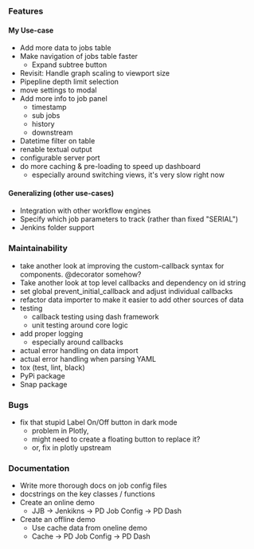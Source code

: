 ### Features
#### My Use-case
* Add more data to jobs table
* Make navigation of jobs table faster
  * Expand subtree button
* Revisit: Handle graph scaling to viewport size
* Pipepline depth limit selection
* move settings to modal
* Add more info to job panel
  * timestamp
  * sub jobs
  * history
  * downstream
* Datetime filter on table
* renable textual output
* configurable server port
* do more caching & pre-loading to speed up dashboard
  * especially around switching views, it's very slow right now
#### Generalizing (other use-cases)
* Integration with other workflow engines
* Specify which job parameters to track (rather than fixed "SERIAL")
* Jenkins folder support


### Maintainability
* take another look at improving the custom-callback syntax for components. @decorator somehow?
* Take another look at top level callbacks and dependency on id string
* set global prevent_initial_callback and adjust individual callbacks
* refactor data importer to make it easier to add other sources of data
* testing
  * callback testing using dash framework
  * unit testing around core logic
* add proper logging
  * especially around callbacks
* actual error handling on data import
* actual error handling when parsing YAML
* tox (test, lint, black)
* PyPi package
* Snap package


### Bugs
* fix that stupid Label On/Off button in dark mode
  * problem in Plotly, 
  * might need to create a floating button to replace it?
  * or, fix in plotly upstream


### Documentation
* Write more thorough docs on job config files
* docstrings on the key classes / functions
* Create an online demo
  * JJB -> Jenkikns -> PD Job Config -> PD Dash
* Create an offline demo
  * Use cache data from oneline demo
  * Cache -> PD Job Config -> PD Dash